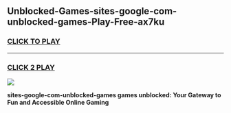 
## Unblocked-Games-sites-google-com-unblocked-games-Play-Free-ax7ku
<h3>
<a href="https://premium76.site?title=sites-google-com-unblocked-games&ref=24M">CLICK TO PLAY</a></h3>
<hr>

<h3>
<a href="https://premium76.site?title=sites-google-com-unblocked-games&ref=24M">CLICK 2 PLAY</a>
  
</h3>

<a href="https://premium76.site?title=sites-google-com-unblocked-games&ref=24M"><img src="https://clearcache.store/games.png"></a>


**sites-google-com-unblocked-games games unblocked: Your Gateway to Fun and Accessible Online Gaming**
